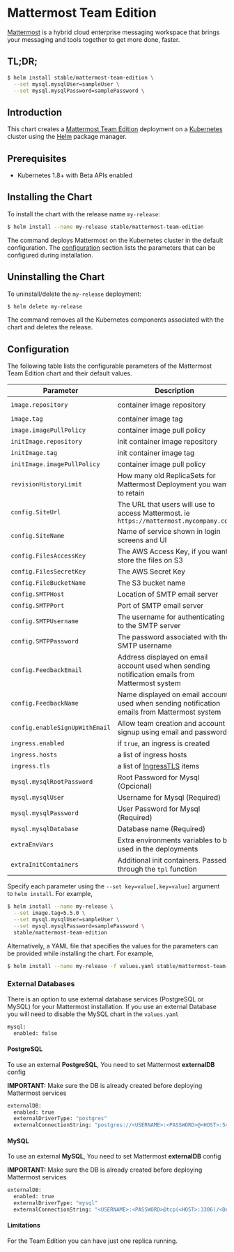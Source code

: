 # Mattermost Team Edition

[Mattermost](https://mattermost.com/) is a hybrid cloud enterprise messaging workspace that brings your messaging and tools together to get more done, faster.

## TL;DR;

```bash
$ helm install stable/mattermost-team-edition \
  --set mysql.mysqlUser=sampleUser \
  --set mysql.mysqlPassword=samplePassword \
```

## Introduction

This chart creates a [Mattermost Team Edition](https://mattermost.com/) deployment on a [Kubernetes](http://kubernetes.io)
cluster using the [Helm](https://helm.sh) package manager.

## Prerequisites

- Kubernetes 1.8+ with Beta APIs enabled

## Installing the Chart

To install the chart with the release name `my-release`:

```bash
$ helm install --name my-release stable/mattermost-team-edition
```

The command deploys Mattermost on the Kubernetes cluster in the default configuration. The [configuration](#configuration)
section lists the parameters that can be configured during installation.

## Uninstalling the Chart

To uninstall/delete the `my-release` deployment:

```bash
$ helm delete my-release
```
The command removes all the Kubernetes components associated with the chart and deletes the release.

## Configuration

The following table lists the configurable parameters of the Mattermost Team Edition chart and their default values.

Parameter                      | Description                                                                                     | Default
---                            | ---                                                                                             | ---
`image.repository`             | container image repository                                                                      | `mattermost/mattermost-team-edition`
`image.tag`                    | container image tag                                                                             | `5.5.0`
`image.imagePullPolicy`        | container image pull policy                                                                     | `IfNotPresent`
`initImage.repository`         | init container image repository                                                                 | `appropriate/curl`
`initImage.tag`                | init container image tag                                                                        | `latest`
`initImage.imagePullPolicy`    | container image pull policy                                                                     | `IfNotPresent`
`revisionHistoryLimit`         | How many old ReplicaSets for Mattermost Deployment you want to retain                           | `1`
`config.SiteUrl`               | The URL that users will use to access Mattermost. ie `https://mattermost.mycompany.com`         |  ``
`config.SiteName`              | Name of service shown in login screens and UI                                                   | `Mattermost`
`config.FilesAccessKey`        | The AWS Access Key, if you want store the files on S3                                           | ``
`config.FilesSecretKey`        | The AWS Secret Key                                                                              | ``
`config.FileBucketName`        | The S3 bucket name                                                                              | ``
`config.SMTPHost`              | Location of SMTP email server                                                                   | ``
`config.SMTPPort`              | Port of SMTP email server                                                                       | ``
`config.SMTPUsername`          | The username for authenticating to the SMTP server                                              | ``
`config.SMTPPassword`          | The password associated with the SMTP username                                                  | ``
`config.FeedbackEmail`         | Address displayed on email account used when sending notification emails from Mattermost system | ``
`config.FeedbackName`          | Name displayed on email account used when sending notification emails from Mattermost system    | ``
`config.enableSignUpWithEmail` | Allow team creation and account signup using email and password.                                | `true`
`ingress.enabled`              | if `true`, an ingress is created                                                                | `false`
`ingress.hosts`                | a list of ingress hosts                                                                         | `[mattermost.example.com]`
`ingress.tls`                  | a list of [IngressTLS](https://v1-8.docs.kubernetes.io/docs/api-reference/v1.8/#ingresstls-v1beta1-extensions) items | `[]`
`mysql.mysqlRootPassword`      | Root Password for Mysql (Opcional)                                                              |  ""
`mysql.mysqlUser`              | Username for Mysql (Required)                                                                   |  ""
`mysql.mysqlPassword`          | User Password for Mysql (Required)                                                              |  ""
`mysql.mysqlDatabase`          | Database name (Required)                                                                        |  "mattermost"
`extraEnvVars`                 | Extra environments variables to be used in the deployments                                      |
`extraInitContainers`          | Additional init containers. Passed through the `tpl` function                                   | ``

Specify each parameter using the `--set key=value[,key=value]` argument to `helm install`. For example,

```bash
$ helm install --name my-release \
  --set image.tag=5.5.0 \
  --set mysql.mysqlUser=sampleUser \
  --set mysql.mysqlPassword=samplePassword \
  stable/mattermost-team-edition
```

Alternatively, a YAML file that specifies the values for the parameters can be provided while installing the chart. For example,

```bash
$ helm install --name my-release -f values.yaml stable/mattermost-team-edition
```

### External Databases
There is an option to use external database services (PostgreSQL or MySQL) for your Mattermost installation.
If you use an external Database you will need to disable the MySQL chart in the `values.yaml`

```Bash
mysql:
  enabled: false
```

#### PostgreSQL
To use an external **PostgreSQL**, You need to set Mattermost **externalDB** config

**IMPORTANT:** Make sure the DB is already created before deploying Mattermost services

```Bash
externalDB:
  enabled: true
  externalDriverType: "postgres"
  externalConnectionString: "postgres://<USERNAME>:<PASSWORD>@<HOST>:5432/<DATABASE_NAME>?sslmode=disable&connect_timeout=10"
```

#### MySQL
To use an external **MySQL**, You need to set Mattermost **externalDB** config

**IMPORTANT:** Make sure the DB is already created before deploying Mattermost services

```Bash
externalDB:
  enabled: true
  externalDriverType: "mysql"
  externalConnectionString: "<USERNAME>:<PASSWORD>@tcp(<HOST>:3306)/<DATABASE_NAME>?charset=utf8mb4,utf8&readTimeout=30s&writeTimeout=30s"
```

#### Limitations

For the Team Edition you can have just one replica running.
